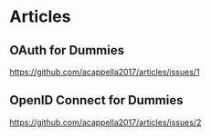 # Articles

## OAuth for Dummies
https://github.com/acappella2017/articles/issues/1

## OpenID Connect for Dummies
https://github.com/acappella2017/articles/issues/2
